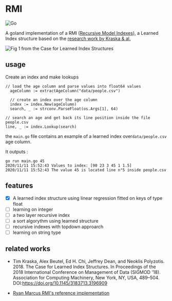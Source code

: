 RMI
===
![Go](https://github.com/BenJoyenConseil/learned_index/workflows/Go/badge.svg)

A goland implementation of a RMI ([Recursive Model Indexes](https://github.com/learnedsystems/RMI)), 
a Learned Index structure based on the [research work by Kraska & al.](https://arxiv.org/abs/1712.01208) 

![Fig 1 from the Case for Learned Index Structures](http://people.csail.mit.edu/ryanmarcus/rmi.png)

## usage

Create an index and make lookups

    // load the age column and parse values into float64 values
	  ageColumn := extractAgeColumn("data/people.csv")

	  // create an index over the age column
	  index := index.New(ageColumn)
	  search, _ := strconv.ParseFloat(os.Args[1], 64)

    // search an age and get back its line position inside the file people.csv
    line, _ := index.Lookup(search)

the `main.go` file contains an example of a learned index over`data/people.csv` age column. 

It outputs : 

    go run main.go 45
    2020/11/11 15:52:43 Values to index: [90 23 3 45 1 1.5]
    2020/11/11 15:52:43 The value 45 is located line n°5 inside people.csv 

## features

- [x] A learned index structure using linear regression fitted on keys of type float
- [ ] learning on integer
- [ ] a two layer recursive index
- [ ] a sort algorythm using learned structure
- [ ] recursive indexes with topdown approarch
- [ ] learning on string type

## related works

* Tim Kraska, Alex Beutel, Ed H. Chi, Jeffrey Dean, and Neoklis Polyzotis. 2018. The Case for Learned Index Structures. In Proceedings of the 2018 International Conference on Management of Data (SIGMOD '18). Association for Computing Machinery, New York, NY, USA, 489–504. DOI:https://doi.org/10.1145/3183713.3196909

* [Ryan Marcus RMI's reference implementation](https://github.com/learnedsystems/RMI)
